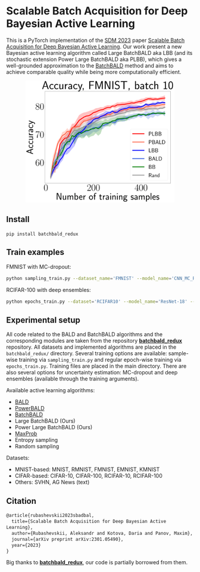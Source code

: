 # Scalable Batch Acquisition for Deep Bayesian Active Learning
This is a PyTorch implementation of the [SDM 2023](https://www.siam.org/conferences/cm/conference/sdm23) paper [Scalable Batch Acquisition for Deep Bayesian Active Learning](https://arxiv.org/abs/2301.05490). Our work present a new Bayesian active learning algorithm called Large BatchBALD aka LBB (and its stochastic extension Power Large BatchBALD aka PLBB), which gives a well-grounded approximation to the [BatchBALD](https://arxiv.org/abs/1906.08158) method and aims to achieve comparable quality while being more computationally efficient.

<p align="center"><img src="pics/ens_fmnist_batch10.png" width="400" /></p>

## Install
`pip install batchbald_redux`

## Train examples
FMNIST with MC-dropout:
```sh
python sampling_train.py --dataset_name='FMNIST' --model_name='CNN_MC_RMNIST' --uns_type='MC' --algs PLBB PBALD Rand LBB BALD BB MaxProb --random_seeds 42 227 346 684 920 --acq_batch_size=10 --num_init_samples=20 --max_train_samples=500
```

RCIFAR-100 with deep ensembles:
```sh
python epochs_train.py --dataset='RCIFAR10' --model_name='ResNet-18' --optimizer_name='SGD' --uns_type='ENS' --algs PLBB PBALD Rand LBB BALD MaxProb --random_seeds 42 227 346 684 920 --acq_batch_size=100 --train_batch_size=100 --num_init_samples=2000 --max_train_samples=10000 --num_epochs=50
```

## Experimental setup
All code related to the BALD and BatchBALD algorithms and the corresponding modules are taken from the repository [**batchbald_redux**](https://github.com/BlackHC/batchbald_redux) repository.
All datasets and implemented algorithms are placed in the `batchbald_redux/` directory. 
Several training options are available: sample-wise training via `sampling_train.py` and regular epoch-wise training via `epochs_train.py`.
Training files are placed in the main directory.
There are also several options for uncertainty estimation: MC-dropout and deep ensembles (available through the training arguments). 

Available active learning algorithms: 
- [BALD](https://arxiv.org/abs/1112.5745)
- [PowerBALD](https://arxiv.org/abs/2101.03552)
- [BatchBALD](https://arxiv.org/abs/1906.08158)
- Large BatchBALD (Ours)
- Power Large BatchBALD (Ours)
- [MaxProb](https://arxiv.org/abs/cmp-lg/9407020)
- Entropy sampling
- Random sampling

Datasets:
- MNIST-based: MNIST, RMNIST, FMNIST, EMNIST, KMNIST
- CIFAR-based: CIFAR-10, CIFAR-100, RCIFAR-10, RCIFAR-100 
- Others: SVHN, AG News (text)

## Citation
```
@article{rubashevskii2023sbadbal,
  title={Scalable Batch Acquisition for Deep Bayesian Active Learning},
  author={Rubashevskii, Aleksandr and Kotova, Daria and Panov, Maxim},
  journal={arXiv preprint arXiv:2301.05490},
  year={2023}
}
```

Big thanks to [**batchbald_redux**](https://github.com/BlackHC/batchbald_redux), our code is partially borrowed from them.
